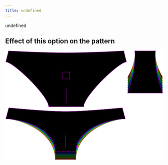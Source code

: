 ```yaml
---
title: undefined
---
```


undefined


## Effect of this option on the pattern
![This image shows the effect of this option by superimposing several variants that have a different value for this option](unice_gussetlength_sample.svg "Effect of this option on the pattern")